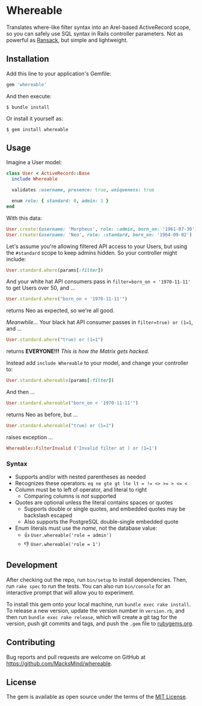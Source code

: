 # Whereable

Translates where-like filter syntax into an Arel-based ActiveRecord scope, so you can safely use SQL syntax in Rails controller parameters.
Not as powerful as [Ransack](https://github.com/activerecord-hackery/ransack), but simple and lightweight.

## Installation

Add this line to your application's Gemfile:

``` ruby
gem 'whereable'
```

And then execute:

    $ bundle install

Or install it yourself as:

    $ gem install whereable

## Usage

Imagine a User model:
``` ruby
class User < ActiveRecord::Base
  include Whereable

  validates :username, presence: true, uniqueness: true

  enum role: { standard: 0, admin: 1 }
end
```
With this data:
``` ruby
User.create!(username: 'Morpheus', role: :admin, born_on: '1961-07-30')
User.create!(username: 'Neo', role: :standard, born_on: '1964-09-02')
```
Let's assume you're allowing filtered API access to your Users,
but using the `#standard` scope to keep admins hidden. So your controller might include:
``` ruby
User.standard.where(params[:filter])
```
And your white hat API consumers pass in `filter=born_on < '1970-11-11'` to get Users over 50, and &hellip;
``` ruby
User.standard.where("born_on < '1970-11-11'")
```
returns Neo as expected, so we're all good.

*Meanwhile&hellip;* Your black hat API consumer passes in `filter=true) or (1=1`, and &hellip;
``` ruby
User.standard.where("true) or (1=1")
```
returns **EVERYONE!!!** *This is how the Matrix gets hacked.*

Instead add `include Whereable` to your model, and change your controller to:
``` ruby
User.standard.whereable(params[:filter])
```
And then &hellip;
``` ruby
User.standard.whereable("born_on < '1970-11-11'")
```
returns Neo as before, but &hellip;
``` ruby
User.standard.whereable("true) or (1=1")
```
raises exception &hellip;
``` ruby
Whereable::FilterInvalid ('Invalid filter at ) or (1=1')
```

### Syntax
* Supports and/or with nested parentheses as needed
* Recognizes these operators: `eq ne gte gt lte lt = != <> >= > <= <`
* Column must be to left of operator, and literal to right
  * Comparing columns is *not* supported
* Quotes are optional unless the literal contains spaces or quotes
  * Supports double or single quotes, and embedded quotes may be backslash escaped
  * Also supports the PostgreSQL double-single embedded quote
* Enum literals must use the *name*, not the database value:
  * 👍 `User.whereable('role = admin')`
  * 👎 `User.whereable('role = 1')`

## Development

After checking out the repo, run `bin/setup` to install dependencies. Then, run `rake spec` to run the tests. You can also run `bin/console` for an interactive prompt that will allow you to experiment.

To install this gem onto your local machine, run `bundle exec rake install`. To release a new version, update the version number in `version.rb`, and then run `bundle exec rake release`, which will create a git tag for the version, push git commits and tags, and push the `.gem` file to [rubygems.org](https://rubygems.org).

## Contributing

Bug reports and pull requests are welcome on GitHub at https://github.com/MacksMind/whereable.


## License

The gem is available as open source under the terms of the [MIT License](https://opensource.org/licenses/MIT).
